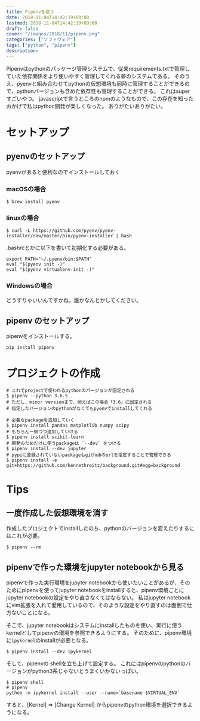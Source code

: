 ```yaml
---
title: Pipenvを使う
date: 2018-11-04T14:42:19+09:00
lastmod: 2018-11-04T14:42:19+09:00
draft: false
cover: "/images/2018/11/pipenv.png"
categories: ["ソフトウェア"]
tags: ["python", "pipenv"]
description: 
---
```


Pipenvはpythonのパッケージ管理システムで、従来requirements.txtで管理していた依存関係をより使いやすく管理してくれる夢のシステムである。
そのうえ、pyenvと組み合わせてpythonの仮想環境も同時に管理することができるので、pythonバージョンも含めた依存性も管理することができる。
これはsuperすごいやつ。
javascriptで言うところのnpmのようなもので、この存在を知ったおかげで私はpython開発が楽しくなった。
ありがたいありがたい。

# セットアップ

## pyenvのセットアップ
pyenvがあると便利なのでインストールしておく

### macOSの場合
```
$ brew install pyenv
```

### linuxの場合
```
$ curl -L https://github.com/pyenv/pyenv-installer/raw/master/bin/pyenv-installer | bash
```
.bashrcとかに以下を書いて初期化する必要がある。
```
export PATH="~/.pyenv/bin:$PATH"
eval "$(pyenv init -)"
eval "$(pyenv virtualenv-init -)"
```

### Windowsの場合
どうすりゃいいんですかね。誰かなんとかしてください。

## pipenv のセットアップ
pipenvをインストールする。
```
pip install pipenv
```

# プロジェクトの作成

```
# これでprojectで使われるpythonのバージョンが固定される
$ pipenv --python 3.6.5
# ただし、minor versionまで、例えばこの場合「3.6」に固定される
# 指定したバージョンのpythonがなくてもpyenvでinstallしてくれる

# 必要なpackageを追加していく
$ pipenv install pandas matplotlib numpy scipy
# もちろん一個づつ追加していける
$ pipenv install scikit-learn
# 開発のためだけに使うpackageは `--dev` をつける
$ pipenv install --dev jupyter
# pypiに登録されていないpackageもgithubのurlを指定することで管理できる
$ pipenv install -e git+https://github.com/kennethreitz/background.git#egg=background

```

# Tips
## 一度作成した仮想環境を消す
作成したプロジェクトでinstallしたのち、pythonのバージョンを変えたりするにはこれが必要。
```
$ pipenv --rm
```

## pipenvで作った環境をjupyter notebookから見る
pipenvで作った実行環境をjupyter notebookから使いたいことがあるが、そのためにpipenvを使ってjupyter notebookをinstallすると、pipenv環境ごとにjupyter notebookの設定をやり直さなくてはならない。
私はjupyter notebookにvim拡張を入れて愛用しているので、そのような設定をやり直すのは面倒で仕方ないことになる。

そこで、jupyter notebookはシステムにinstallしたものを使い、実行に使うkernelとしてpipenvの環境を参照できるようにする。
そのために、pipenv環境に`ipykernel`のinstallが必要となる。

```
$ pipenv install --dev ipykernel
```
そして、pipenvの shellを立ち上げて設定する。
これにはpipenvのpythonのバージョンがpython3系じゃないとうまくいかないっぽい。
```
$ pipenv shell
# pipenv 
python -m ipykernel install --user --name=`basename $VIRTUAL_ENV`
```
すると、[Kernel] => [Change Kernel] からpipenvのpython環境を選択できるようになる。
